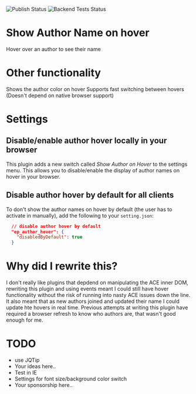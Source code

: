 ![Publish Status](https://github.com/ether/ep_author_hover/workflows/Node.js%20Package/badge.svg) ![Backend Tests Status](https://github.com/ether/ep_author_hover/workflows/Backend%20tests/badge.svg)


# Show Author Name on hover

Hover over an author to see their name

# Other functionality

Shows the author color on hover
Supports fast switching between hovers (Doesn't depend on native browser support)

# Settings
## Disable/enable author hover locally in your browser
This plugin adds a new switch called _Show Author on Hover_ to the settings menu. This allows you to disable/enable the display of author names on hover in your browser.

## Disable author hover by default for all clients
To don't show the author names on hover by default (the user has to activate in manually), add the following to your `setting.json`:
```json
  // disable author hover by default
  "ep_author_hover": {
    "disabledByDefault": true
  }
```

# Why did I rewrite this?
I don't really like plugins that depdend on manipulating the ACE inner DOM, rewriting this plugin and using events meant I could still have hover functionality without the risk of running into nasty ACE issues down the line.  It also meant that as new authors joined and updated their name I could update hte hovers in real time.  Previous attempts at writing this plugin have required a browser refresh to know who authors are, that wasn't good enough for me.

# TODO

* use JQTip
* Your ideas here..
* Test in IE
* Settings for font size/background color switch
* Your sponsorship here..
